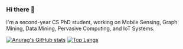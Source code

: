 ### Hi there 👋

I'm a second-year CS PhD student, working on Mobile Sensing, Graph Mining, Data Mining, Pervasive Computing, and IoT Systems.


[![Anurag's GitHub stats](https://github-readme-stats.vercel.app/api?username=mtang724&count_private=true&show_icons=true)](https://github.com/anuraghazra/github-readme-stats)
[![Top Langs](https://github-readme-stats.vercel.app/api/top-langs/?username=mtang724)](https://github.com/anuraghazra/github-readme-stats)



<!--
**mtang724/mtang724** is a ✨ _special_ ✨ repository because its `README.md` (this file) appears on your GitHub profile.

Here are some ideas to get you started:

- 🔭 I’m currently working on ...
- 🌱 I’m currently learning ...
- 👯 I’m looking to collaborate on ...
- 🤔 I’m looking for help with ...
- 💬 Ask me about ...
- 📫 How to reach me: ...
- 😄 Pronouns: ...
- ⚡ Fun fact: ...
-->
